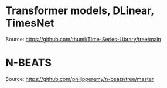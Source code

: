 # Transformer models, DLinear, TimesNet

Source: https://github.com/thuml/Time-Series-Library/tree/main

# N-BEATS

Source: https://github.com/philipperemy/n-beats/tree/master